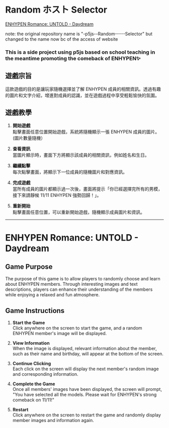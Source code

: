 # Random ホスト Selector
[ENHYPEN Romance: UNTOLD - Daydream](https://beliftlab.com/artist/profile/ENHYPEN?lang=en)

note: the original repository name is "-p5js--Random-----Selector" but changed to the name now bc of the access of website
### This is a side project using p5js based on school teaching in the meantime promoting the comeback of ENHYPEN✨

## 遊戲宗旨
這款遊戲的目的是讓玩家隨機選擇並了解 ENHYPEN 成員的相關資訊。透過有趣的圖片和文字介紹，增進對成員的認識，並在遊戲過程中享受輕鬆愉快的氛圍。

## 遊戲教學
1. **開始遊戲**  
   點擊畫面任意位置開始遊戲，系統將隨機顯示一張 ENHYPEN 成員的圖片。(圖片數量隨機）

2. **查看資訊**  
   當圖片顯示時，畫面下方將顯示該成員的相關資訊，例如姓名和生日。

3. **繼續點擊**  
   每次點擊畫面，將顯示下一位成員的隨機圖片和對應資訊。

4. **完成遊戲**  
   當所有成員的圖片都顯示過一次後，畫面將提示「你已經選擇完所有的男模，接下來請靜候 11/11 ENHYPEN 強勢回歸！」。

5. **重新開始**  
   點擊畫面任意位置，可以重新開始遊戲，隨機顯示成員圖片和資訊。

---

# ENHYPEN Romance: UNTOLD - Daydream

## Game Purpose
The purpose of this game is to allow players to randomly choose and learn about ENHYPEN members. Through interesting images and text descriptions, players can enhance their understanding of the members while enjoying a relaxed and fun atmosphere.

## Game Instructions
1. **Start the Game**  
   Click anywhere on the screen to start the game, and a random ENHYPEN member's image will be displayed.

2. **View Information**  
   When the image is displayed, relevant information about the member, such as their name and birthday, will appear at the bottom of the screen.

3. **Continue Clicking**  
   Each click on the screen will display the next member's random image and corresponding information.

4. **Complete the Game**  
   Once all members' images have been displayed, the screen will prompt, "You have selected all the models. Please wait for ENHYPEN's strong comeback on 11/11!"

5. **Restart**  
   Click anywhere on the screen to restart the game and randomly display member images and information again.
